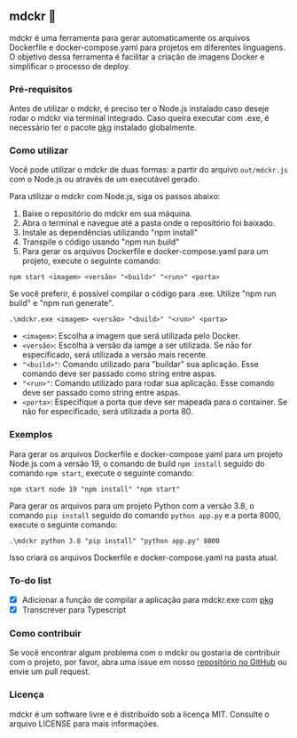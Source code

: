 ## mdckr 🧿

mdckr é uma ferramenta para gerar automaticamente os arquivos Dockerfile e docker-compose.yaml para projetos em diferentes linguagens. O objetivo dessa ferramenta é facilitar a criação de imagens Docker e simplificar o processo de deploy.

### Pré-requisitos

Antes de utilizar o mdckr, é preciso ter o Node.js instalado caso deseje rodar o mdckr via terminal integrado. Caso queira executar com .exe, é necessário ter o pacote [pkg](https://www.npmjs.com/package/pkg) instalado globalmente.

### Como utilizar

Você pode utilizar o mdckr de duas formas: a partir do arquivo `out/mdckr.js` com o Node.js ou através de um executável gerado. 

Para utilizar o mdckr com Node.js, siga os passos abaixo:

1. Baixe o repositório do mdckr em sua máquina.
2. Abra o terminal e navegue até a pasta onde o repositório foi baixado.
3. Instale as dependências utilizando "npm install"
5. Transpile o código usando "npm run build"
6. Para gerar os arquivos Dockerfile e docker-compose.yaml para um projeto, execute o seguinte comando:

```
npm start <imagem> <versão> "<build>" "<run>" <porta>
```

Se você preferir, é possível compilar o código para .exe. Utilize "npm run build" e "npm run generate".

```
.\mdckr.exe <imagem> <versão> "<build>" "<run>" <porta>
```

- `<imagem>`: Escolha a imagem que será utilizada pelo Docker.
- `<versão>`: Escolha a versão da iamge a ser utilizada. Se não for especificado, será utilizada a versão mais recente.
- `"<build>"`: Comando utilizado para "buildar" sua aplicação. Esse comando deve ser passado como string entre aspas.
- `"<run>"`: Comando utilizado para rodar sua aplicação. Esse comando deve ser passado como string entre aspas.
- `<porta>`: Especifique a porta que deve ser mapeada para o container. Se não for especificado, será utilizada a porta 80.

### Exemplos

Para gerar os arquivos Dockerfile e docker-compose.yaml para um projeto Node.js com a versão 19, o comando de build `npm install` seguido do comando `npm start`, execute o seguinte comando:

```
npm start node 19 "npm install" "npm start"
```

Para gerar os arquivos para um projeto Python com a versão 3.8, o comando `pip install` seguido do comando `python app.py` e a porta 8000, execute o seguinte comando:

```
.\mdckr python 3.8 "pip install" "python app.py" 8000
```

Isso criará os arquivos Dockerfile e docker-compose.yaml na pasta atual.

### To-do list

- [x] Adicionar a função de compilar a aplicação para mdckr.exe com [pkg](https://www.npmjs.com/package/pkg)
- [x] Transcrever para Typescript

### Como contribuir

Se você encontrar algum problema com o mdckr ou gostaria de contribuir com o projeto, por favor, abra uma issue em nosso [repositório no GitHub](https://github.com/ofmxtheuuz/mdckr) ou envie um pull request.

### Licença

mdckr é um software livre e é distribuído sob a licença MIT. Consulte o arquivo LICENSE para mais informações.



